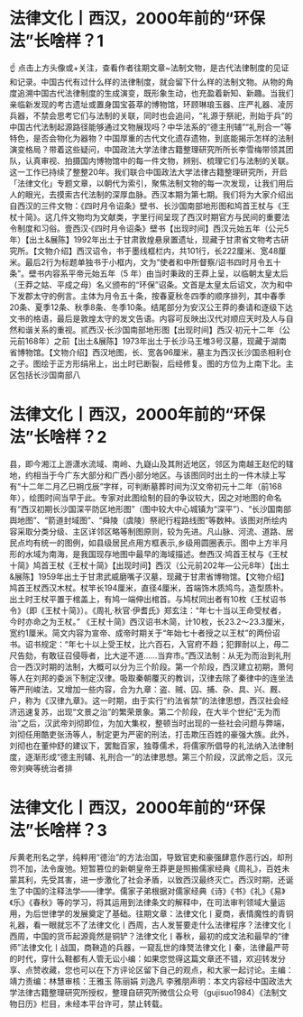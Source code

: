 # 法律文化丨西汉，2000年前的“环保法”长啥样？1

☝ 点击上方头像或+关注，查看作者往期文章~法制文物，是古代法律制度的见证和记录。中国古代有过什么样的法律制度，就会留下什么样的法制文物。从物的角度追溯中国古代法律制度的生成演变，既形象生动，也充盈着新知、新趣。当我们亲临新发现的考古遗址或置身国宝荟萃的博物馆，环顾琳琅玉器、庄严礼器、凌厉兵器，不禁会思考它们与法制的关联，同时也会追问，“礼源于祭祀，刑始于兵”的中国古代法制起源路径能够通过文物展现吗？中华法系的“德主刑辅”“礼刑合一”等特色，是否会物化为器物？中国厚重的古代文化遗存遗物，到底能揭示怎样的法制演变格局？带着这些疑问，中国政法大学法律古籍整理研究所所长李雪梅带领其团队，认真审视、拍摄国内博物馆中的每一件文物，辨别、梳理它们与法制的关联。这一工作已持续了整整20年。我们联合中国政法大学法律古籍整理研究所，开启「法律文化」专题文章，以朝代为索引，聚焦法制文物的每一次发现，让我们用后人的眼光，去摸索古代法制的深厚血脉。西汉本期为第七期。我们将为大家介绍出自西汉的三件文物：《四时月令诏条》壁书、长沙国南部地形图和鸠首王杖与《王杖十简》。这几件文物均为文献类，字里行间呈现了西汉时期官方与民间的重要法令制度和习俗。壹西汉·《四时月令诏条》壁书【出现时间】西汉元始五年（公元5年）【出土&展陈】1992年出土于甘肃敦煌悬泉置遗址，现藏于甘肃省文物考古研究所。【文物介绍】西汉诏令，书于墨线框栏内，共101行，长222厘米、宽48厘米。最后2行为标题单独书于小框内，文为“使者和中所督察/诏书四时月令五十条”。壁书内容系平帝元始五年（5 年）由当时秉政的王莽上呈，以临朝太皇太后（王莽之姑、平成之母）名义颁布的“环保”诏条。文首是太皇太后诏文，次为和中下发郡太守的例言。主体为月令五十条，按春夏秋冬四季的顺序排列，其中春季20条、夏季12条、秋季8条、冬季10条。结尾部分为安汉公王莽的奏请和逐级下达文书的格语，最后是敦煌太守的发文告语。内容可反映出汉代对顺应天时及人与自然和谐关系的重视。贰西汉·长沙国南部地形图【出现时间】西汉·初元十二年（公元前168年）之前【出土&展陈】1973年出土于长沙马王堆3号汉墓，现藏于湖南省博物馆。【文物介绍】西汉地图，长、宽各96厘米，墓主为西汉长沙国丞相利仓之子。图绘于正方形绢帛上，出土时已断裂，后经修复。图的方位为上南下北。主区包括长沙国南部八

# 法律文化丨西汉，2000年前的“环保法”长啥样？2

县，即今湘江上游潇水流域、南岭、九嶷山及其附近地区，邻区为南越王赵佗的辖地，约相当于今广东大部分和广西小部分地区。与该图同时出土的一件木牍上写有“十二年二月乙巳朔戊辰”字样，可判断墓葬时间为汉文帝初元十二年（前168年），绘图时间当早于此。专家对此图绘制的目的争议较大，因之对地图的命名有“西汉初期长沙国深平防区地形图”（图中较大中心城镇为“深平”）、“长沙国南部舆地图”、“箭道封域图”、“舜陵（虞陵）祭祀行程路线图”等数种。该图对所绘内容采取分类分级、主区详邻区略等制图原则，较为先进。凡山脉、河流、道路、居民点均有统一的图例，如县级居民点用方框表示,乡级用圆圈表示。图中上方半月形的水域为南海，是我国现存地图中最早的海域描述。叁西汉·鸠首王杖与《王杖十简》鸠首王杖《王杖十简》【出现时间】西汉（公元前202年—公元8年）【出土&展陈】1959年出土于甘肃武威磨嘴子汉墓，现藏于甘肃省博物馆。【文物介绍】鸠首王杖西汉木杖。杖竿长194厘米，直径4厘米，首端饰木质鸠鸟，造型质朴。出土时王杖平置于棺盖上，有鸠一端伸出棺首。与鸠杖同出者有10枚《王杖诏书令》（即《王杖十简》）。《周礼·秋官·伊耆氏》郑玄注：“年七十当以王命受杖者，今时亦命之为王杖。” 《王杖十简》西汉诏书木简，计10枚，长23.2～23.3厘米，宽约1厘米。简文内容为宣帝、成帝时期关于“年始七十者授之以王杖”的两份诏书。诏书规定：“年七十以上受王杖，比六百石，入官府不趋；犯罪耐以上，毋二尺告劾，有敢征召侵辱者，比大逆不道……当弃市。”西汉法制：从无为而治到礼刑合一西汉时期的法制，大概可以分为三个阶段。第一个阶段，西汉建立初期，萧何等人在刘邦的委派下制定汉律。吸取秦朝覆灭的教训，汉律去除了秦律中的连坐法等严刑峻法，又增加一些内容，合为九章：盗、贼、囚、捕、杂、具、兴、厩、户，称为《汉律九章》。这一时期，由于实行“约法省禁”的法律思想，西汉社会经济迅速复苏，出现“文景之治”的繁荣景象。第二个阶段，在大半个世纪“无为而治”之后，汉武帝刘彻即位，为加大集权，整顿当时出现的一些社会问题与弊端，刘彻任用酷吏张汤等人，制定更为严密的刑法，打击欺压百姓的豪强大族。此外，刘彻也在董仲舒的建议下，罢黜百家，独尊儒术，将儒家所倡导的礼法纳入法律制度，逐渐形成“德主刑辅、礼刑合一”的法律思想。第三个阶段，汉武帝之后，汉元帝刘奭等统治者排

# 法律文化丨西汉，2000年前的“环保法”长啥样？3

斥黄老刑名之学，纯粹用“德治”的方法治国，导致官吏和豪强肆意作恶行凶，却刑罚不加，法令废弛。短暂篡位的新朝皇帝王莽更是照搬儒家经典《周礼》，百姓未蒙其利，先受其害，进一步激化了社会矛盾，以致西汉最终灭亡。西汉时期，还诞生了中国的注释法学——律学。儒家子弟根据对儒家经典《诗》《书》《礼》《易》《乐》《春秋》等的学习，将其运用到法律条文的解释中，在司法审判领域大量运用，为后世律学的发展奠定了基础。往期文章：法律文化丨夏商，表情魔性的青铜礼器，看一眼就忘不了法律文化丨西周，古人发誓要走什么法律程序？法律文化丨西周，中国的货币起源竟然是铜铲？法律文化丨春秋，最初的成文法和最早的“律师”法律文化丨战国，商鞅造的兵器，一窥乱世的烽燹法律文化丨秦，法律最严苛的时代，穿什么鞋都有人管无讼小编：如果您觉得这篇文章还不错，欢迎转发分享、点赞收藏，您也可以在下方评论区留下自己的观点，和大家一起讨论。主编：靖力责编：林慧审核：王雅玉 陈丽娟 刘逸凡 李雅朋声明：本文内容经中国政法大学法律古籍整理研究所授权，整理自研究所微信公众号（gujisuo1984）《法制文物日历》栏目，未经本平台许可，禁止转载。

